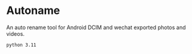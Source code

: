 # Autoname

An auto rename tool for Android DCIM and wechat exported photos and videos.

`python 3.11`
